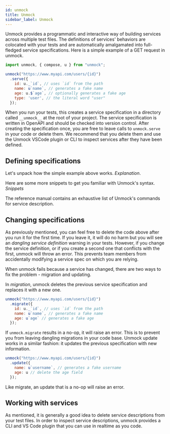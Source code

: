 ```yaml
---
id: unmock
title: Unmock
sidebar_label: Unmock
---
```


Unmock provides a programmatic and interactive way of building services across multiple test files. The definitions of services' behaviors are colocated with your tests and are automatically amalgamated into full-fledged service specifications.  Here is a simple example of a GET request in unmock.

```javascript
import unmock, { compose, u } from "unmock";

unmock("https://www.myapi.com/users/{id}")
  .serve({
    id: u._`id`, // uses `id` from the path
    name: u`name`, // generates a fake name
    age: u.$`age`, // optionally generates a fake age
    type: 'user', // the literal word "user"
  });
```

When you run your tests, this creates a service specification in a directory called `__unmock__` at the root of your project.  The service specification is written in OpenAPI and should be checked into version control. After creating the specification once, you are free to leave calls to `unmock.serve` in your code or delete them. We recommend that you delete them and use the Unmock VSCode plugin or CLI to inspect services after they have been defined.

## Defining specifications

Let's unpack how the simple example above works. *Explanation*.

Here are some more snippets to get you familiar with Unmock's syntax. *Snippets*

The reference manual contains an exhaustive list of Unmock's commands for service description.

## Changing specifications

As previously mentioned, you can feel free to delete the code above after you run it for the first time.  If you leave it, it will do no harm but you will see an *dangling service definition* warning in your tests. However, if you change the service definition, or if you create a second one that conflicts with the first, unmock will throw an error.  This prevents team members from accidentally modifying a service spec on which you are relying.

When unmock fails because a service has changed, there are two ways to fix the problem - migration and updating.

In *migration*, unmock deletes the previous service specification and replaces it with a new one.

```javascript
unmock("https://www.myapi.com/users/{id}")
  .migrate({
    id: u._`id`, // uses `id` from the path
    name: u`name`, // generates a fake name
    age: u`age` // generates a fake age
  });
```

If `unmock.migrate` results in a no-op, it will raise an error. This is to prevent you from leaving dangling migrations in your code base. Unmock update works in a similar fashion: it updates the previous specification with new information.

```javascript
unmock("https://www.myapi.com/users/{id}")
  .update({
    name: u`username`, // generates a fake username
    age: u // delete the age field
  });
```

Like migrate, an update that is a no-op will raise an error.

## Working with services

As mentioned, it is generally a good idea to delete service descriptions from your test files. In order to inspect service descriptions, unmock provides a CLI and VS Code plugin that you can use in realtime as you code.